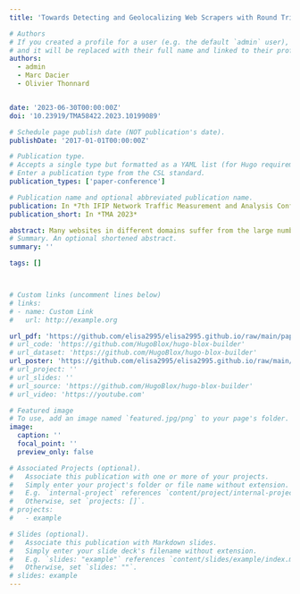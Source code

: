 ```yaml
---
title: 'Towards Detecting and Geolocalizing Web Scrapers with Round Trip Time Measurements'

# Authors
# If you created a profile for a user (e.g. the default `admin` user), write the username (folder name) here
# and it will be replaced with their full name and linked to their profile.
authors:
  - admin
  - Marc Dacier
  - Olivier Thonnard


date: '2023-06-30T00:00:00Z'
doi: '10.23919/TMA58422.2023.10199089'

# Schedule page publish date (NOT publication's date).
publishDate: '2017-01-01T00:00:00Z'

# Publication type.
# Accepts a single type but formatted as a YAML list (for Hugo requirements).
# Enter a publication type from the CSL standard.
publication_types: ['paper-conference']

# Publication name and optional abbreviated publication name.
publication: In *7th IFIP Network Traffic Measurement and Analysis Conference (TMA 2023)*
publication_short: In *TMA 2023*

abstract: Many websites in different domains suffer from the large number of requests originated by web scraping. Hence, these websites exploit detection mechanisms to try to block scrapers' requests. Lately, scrapers evade more and more these mechanisms by hiding behind the so-called Residential IP Proxies (RESIP). We have created a server-side detection method, based on network measurements, that enables us to detect whether a request passes through one of these providers. We have run a 4-month long experiment to assess the validity of our technique and we have collected a 90M+ connections dataset. In this work, we present new analyses performed on this dataset. They show that our detection technique can work in any real-world environment and that has a good level of accuracy even in the unlikely event where client, server and RESIP machines are all in close proximity. Moreover, we introduce the next steps in our research. We implemented our detection technique in front of domains suffering from web scraping. The study of these connections is ongoing. Furthermore, we are implementing an algorithm to geolocalize the scrapers behind the RESIP, thanks to network measurements on their connections.
# Summary. An optional shortened abstract.
summary: ''

tags: []



# Custom links (uncomment lines below)
# links:
# - name: Custom Link
#   url: http://example.org

url_pdf: 'https://github.com/elisa2995/elisa2995.github.io/raw/main/papers/Chiapponi_Towards_2023.pdf'
# url_code: 'https://github.com/HugoBlox/hugo-blox-builder'
# url_dataset: 'https://github.com/HugoBlox/hugo-blox-builder'
url_poster: 'https://github.com/elisa2995/elisa2995.github.io/raw/main/papers/Chiapponi_Towards_Poster_2023.pdf'
# url_project: ''
# url_slides: ''
# url_source: 'https://github.com/HugoBlox/hugo-blox-builder'
# url_video: 'https://youtube.com'

# Featured image
# To use, add an image named `featured.jpg/png` to your page's folder.
image:
  caption: ''
  focal_point: ''
  preview_only: false

# Associated Projects (optional).
#   Associate this publication with one or more of your projects.
#   Simply enter your project's folder or file name without extension.
#   E.g. `internal-project` references `content/project/internal-project/index.md`.
#   Otherwise, set `projects: []`.
# projects:
#   - example

# Slides (optional).
#   Associate this publication with Markdown slides.
#   Simply enter your slide deck's filename without extension.
#   E.g. `slides: "example"` references `content/slides/example/index.md`.
#   Otherwise, set `slides: ""`.
# slides: example
---
```

